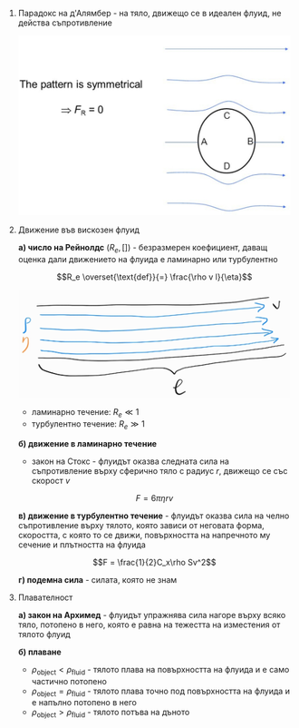 1. Парадокс на д'Алямбер - на тяло, движещо се в идеален флуид, не действа съпротивление
	
	![Топче в идеален флуид](Resources/Топче%20в%20идеален%20флуид.jpg)

2. Движение във вискозен флуид
	
	**а) число на Рейнолдс** ($R_e, []$) - безразмерен коефициент, даващ оценка дали движението на флуида е ламинарно или турбулентно
	
	$$R_e \overset{\text{def}}{=} \frac{\rho v l}{\eta}$$
	
	![Число на Рейнолдс](Resources/Число%20на%20Рейнолдс.jpg)
	
	- ламинарно течение: $R_e \ll 1$
	- турбулентно течение: $R_e \gg 1$
	
	**б) движение в ламинарно течение**
	- закон на Стокс - флуидът оказва следната сила на съпротивление върху сферично тяло с радиус $r$, движещо се със скорост $v$
	
	$$F = 6\pi \eta r v$$
	
	**в) движение в турбулентно течение** - флуидът оказва сила на челно съпротивление върху тялото, която зависи от неговата форма, скоростта, с която то се движи, повърхността на напречното му сечение и плътността на флуида
	
	$$F = \frac{1}{2}C_x\rho Sv^2$$
	
	**г) подемна сила** - силата, която не знам

3. Плавателност
	
	**а) закон на Архимед** - флуидът упражнява сила нагоре върху всяко тяло, потопено в него, която е равна на тежестта на изместения от тялото флуид
	
	**б) плаване**
	- $\rho_{\text{object}} \lt \rho_{\text{fluid}}$ - тялото плава на повърхността на флуида и е само частично потопено
	- $\rho_{\text{object}} = \rho_{\text{fluid}}$ - тялото плава точно под повърхността на флуида и е напълно потопено в него
	- $\rho_{\text{object}} \gt \rho_{\text{fluid}}$ - тялото потъва на дъното